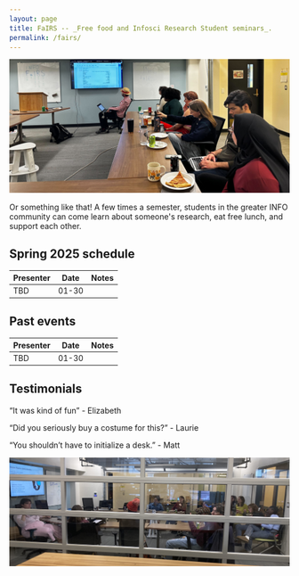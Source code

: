 ```yaml
---
layout: page
title: FaIRS -- _Free food and Infosci Research Student seminars_.
permalink: /fairs/
---
```



![photo](images/fairs-banner.jpg)

Or something like that! A few times a semester, students in the greater INFO community can come learn about someone's research, eat free lunch, and support each other. 
<!-- I'm an interdisciplinary off-road cyclist and racer. Interdisciplinary because every year or so I have an identity crisis about which type of racing I want to do, and off-road because I like being in the trees or on the desert rocks. I've been racing endurance events since middle school circa 2007, and gravity events since college in 2012. -->


## Spring 2025 schedule


|__Presenter__|__Date__|__Notes__|    
|-------------------------|-------------------------|-----------------------|
TBD| 01-30| 

 
## Past events

|__Presenter__|__Date__|__Notes__|    
|-------------------------|-------------------------|-----------------------|
TBD| 01-30| 
 

## Testimonials

“It was kind of fun” - Elizabeth

“Did you seriously buy a costume for this?” - Laurie

“You shouldn’t have to initialize a desk.” - Matt

![photo](images/fairs-lower.JPG)


